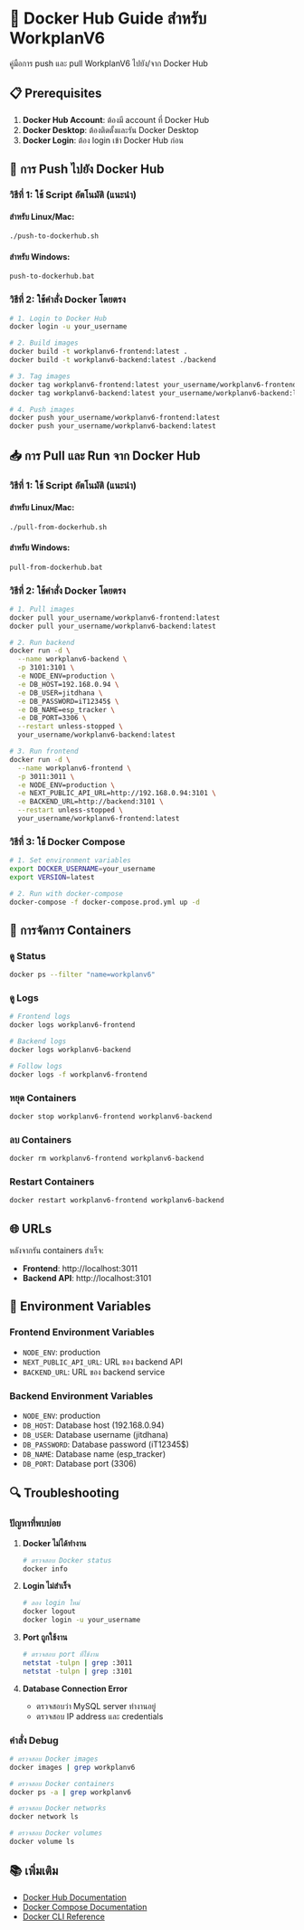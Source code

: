 # 🐳 Docker Hub Guide สำหรับ WorkplanV6

คู่มือการ push และ pull WorkplanV6 ไปยัง/จาก Docker Hub

## 📋 Prerequisites

1. **Docker Hub Account**: ต้องมี account ที่ Docker Hub
2. **Docker Desktop**: ต้องติดตั้งและรัน Docker Desktop
3. **Docker Login**: ต้อง login เข้า Docker Hub ก่อน

## 🚀 การ Push ไปยัง Docker Hub

### วิธีที่ 1: ใช้ Script อัตโนมัติ (แนะนำ)

#### สำหรับ Linux/Mac:
```bash
./push-to-dockerhub.sh
```

#### สำหรับ Windows:
```cmd
push-to-dockerhub.bat
```

### วิธีที่ 2: ใช้คำสั่ง Docker โดยตรง

```bash
# 1. Login to Docker Hub
docker login -u your_username

# 2. Build images
docker build -t workplanv6-frontend:latest .
docker build -t workplanv6-backend:latest ./backend

# 3. Tag images
docker tag workplanv6-frontend:latest your_username/workplanv6-frontend:latest
docker tag workplanv6-backend:latest your_username/workplanv6-backend:latest

# 4. Push images
docker push your_username/workplanv6-frontend:latest
docker push your_username/workplanv6-backend:latest
```

## 📥 การ Pull และ Run จาก Docker Hub

### วิธีที่ 1: ใช้ Script อัตโนมัติ (แนะนำ)

#### สำหรับ Linux/Mac:
```bash
./pull-from-dockerhub.sh
```

#### สำหรับ Windows:
```cmd
pull-from-dockerhub.bat
```

### วิธีที่ 2: ใช้คำสั่ง Docker โดยตรง

```bash
# 1. Pull images
docker pull your_username/workplanv6-frontend:latest
docker pull your_username/workplanv6-backend:latest

# 2. Run backend
docker run -d \
  --name workplanv6-backend \
  -p 3101:3101 \
  -e NODE_ENV=production \
  -e DB_HOST=192.168.0.94 \
  -e DB_USER=jitdhana \
  -e DB_PASSWORD=iT12345$ \
  -e DB_NAME=esp_tracker \
  -e DB_PORT=3306 \
  --restart unless-stopped \
  your_username/workplanv6-backend:latest

# 3. Run frontend
docker run -d \
  --name workplanv6-frontend \
  -p 3011:3011 \
  -e NODE_ENV=production \
  -e NEXT_PUBLIC_API_URL=http://192.168.0.94:3101 \
  -e BACKEND_URL=http://backend:3101 \
  --restart unless-stopped \
  your_username/workplanv6-frontend:latest
```

### วิธีที่ 3: ใช้ Docker Compose

```bash
# 1. Set environment variables
export DOCKER_USERNAME=your_username
export VERSION=latest

# 2. Run with docker-compose
docker-compose -f docker-compose.prod.yml up -d
```

## 🔧 การจัดการ Containers

### ดู Status
```bash
docker ps --filter "name=workplanv6"
```

### ดู Logs
```bash
# Frontend logs
docker logs workplanv6-frontend

# Backend logs
docker logs workplanv6-backend

# Follow logs
docker logs -f workplanv6-frontend
```

### หยุด Containers
```bash
docker stop workplanv6-frontend workplanv6-backend
```

### ลบ Containers
```bash
docker rm workplanv6-frontend workplanv6-backend
```

### Restart Containers
```bash
docker restart workplanv6-frontend workplanv6-backend
```

## 🌐 URLs

หลังจากรัน containers สำเร็จ:

- **Frontend**: http://localhost:3011
- **Backend API**: http://localhost:3101

## 📝 Environment Variables

### Frontend Environment Variables
- `NODE_ENV`: production
- `NEXT_PUBLIC_API_URL`: URL ของ backend API
- `BACKEND_URL`: URL ของ backend service

### Backend Environment Variables
- `NODE_ENV`: production
- `DB_HOST`: Database host (192.168.0.94)
- `DB_USER`: Database username (jitdhana)
- `DB_PASSWORD`: Database password (iT12345$)
- `DB_NAME`: Database name (esp_tracker)
- `DB_PORT`: Database port (3306)

## 🔍 Troubleshooting

### ปัญหาที่พบบ่อย

1. **Docker ไม่ได้ทำงาน**
   ```bash
   # ตรวจสอบ Docker status
   docker info
   ```

2. **Login ไม่สำเร็จ**
   ```bash
   # ลอง login ใหม่
   docker logout
   docker login -u your_username
   ```

3. **Port ถูกใช้งาน**
   ```bash
   # ตรวจสอบ port ที่ใช้งาน
   netstat -tulpn | grep :3011
   netstat -tulpn | grep :3101
   ```

4. **Database Connection Error**
   - ตรวจสอบว่า MySQL server ทำงานอยู่
   - ตรวจสอบ IP address และ credentials

### คำสั่ง Debug

```bash
# ตรวจสอบ Docker images
docker images | grep workplanv6

# ตรวจสอบ Docker containers
docker ps -a | grep workplanv6

# ตรวจสอบ Docker networks
docker network ls

# ตรวจสอบ Docker volumes
docker volume ls
```

## 📚 เพิ่มเติม

- [Docker Hub Documentation](https://docs.docker.com/docker-hub/)
- [Docker Compose Documentation](https://docs.docker.com/compose/)
- [Docker CLI Reference](https://docs.docker.com/engine/reference/commandline/cli/)
